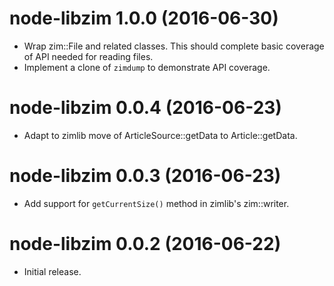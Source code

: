 # node-libzim 1.0.0 (2016-06-30)
* Wrap zim::File and related classes.  This should complete basic coverage
  of API needed for reading files.
* Implement a clone of `zimdump` to demonstrate API coverage.

# node-libzim 0.0.4 (2016-06-23)
* Adapt to zimlib move of ArticleSource::getData to Article::getData.

# node-libzim 0.0.3 (2016-06-23)
* Add support for `getCurrentSize()` method in zimlib's zim::writer.

# node-libzim 0.0.2 (2016-06-22)
* Initial release.
